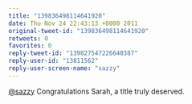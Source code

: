 ```yaml
---
title: "139836498114641920"
date: Thu Nov 24 22:43:13 +0000 2011
original-tweet-id: "139836498114641920"
retweets: 0
favorites: 0
reply-tweet-id: "139827547226640387"
reply-user-id: "13811562"
reply-user-screen-name: "sazzy"
---
```

<a href="https://twitter.com/sazzy">@sazzy</a> Congratulations Sarah, a title truly deserved.
